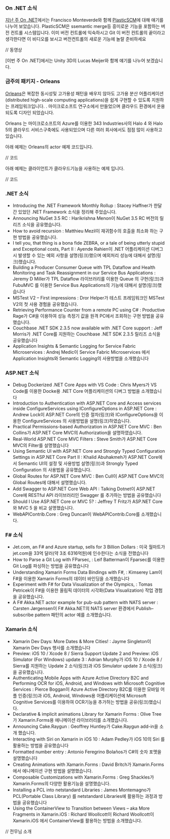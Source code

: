 ### On .NET 소식
[지난 주 On .NET](https://www.youtube.com/watch?v=wPNKyC5sbac)에서는 Francisco Monteverde와 함께 [PlasticSCM](https://www.plasticscm.com/)에 대해 얘기를 나누어 보았습니다. PlasticSCM은 ssemantic merge등 흥미로운 기능을 포함하는  버전 컨트롤 시스템입니다. 이미 버전 컨트롤에 익숙하시고 Git 이 버전 컨트롤의 끝이라고 생각한다면 이 비디오를 보시고 버전컨트롤의 새로운 기능에 놀랄 준비하세요

// 동영상

[이번 주 On .NET]에서는 Unity 3D의 Lucas Meijer와 함께  얘기를 나누어 보겠습니다.

### 금주의 패키지 - Orleans
[Orleans]()은 복잡한 동시성및 고가용성 패턴을 배우지 않아도 고가용 분산 어플리케이션(distributed high-scale computing applications)을 쉽게 구현할 수 있도록 지원하는 프레임워크입니다. . 마이크로소프트 연구소에서 만들었으며 클라우드 환경에서 운용되도록 디자인 되었습니다. 

Orleans 는 마이크로소프트의 Azure를 이용한 343 Industries사의  Halo 4 와  Halo 5의  클라우드 서비스구축에도 사용되었으며 다른 여러 회사에서도 점점 많이 사용하고 있습니다.

아래 예제는 Orleans의 actor 예제 코드입니다.

// 코드

아래 예제는 클라이언트가 클라우드기능을 사용하는 예제 입니다.

// 코드

### .NET 소식
* Introducing the .NET Framework Monthly Rollup : Stacey Haffner가 한달간 있었던 .NET Framework 소식을 정리해 주었습니다.
* Announcing NuGet 3.5 RC : Harikrishna Menon이 NuGet 3.5 RC 버전의 릴리즈 소식을 공유했습니다.
* How to avoid recursion : Matthieu Mezil이 재귀함수의 호출을 최소화 하는 구현 방법을 공유했습니다.
* I tell you, that thing is a bona fide ZEBRA, or a tale of being utterly stupid and Exceptional costs, Part II : Ayende Rahien이 .NET 어플리케이션 디버그시 발생할 수 있는 예외 사항을 설명(링크)했으며 예외처리 성능에 대해서 설명(링크)했습니다.
* Building a Producer Consumer Queue with TPL Dataflow and Health Monitoring and Task Reassignment in our Service Bus Applications : Jeremy D Miller가 TPL Dataflow 라이브러리를 이용한 Queue 의 구현(링크)과 FubuMVC 를 이용한 Service Bus Applications의 기능에 대해서 설명(링크)했습니다
* MSTest V2 – First impressions : Dror Helper가 테스트 프레임워크인 MSTest V2의 첫 사용 경험을 공유했습니다.
* Retrieving Performance Counter from a remote PC using C# : Productive Rage가 C#을 이용하여 성능 측정기 값을 원격 PC에서 조회하는 구현 방법을 공유했습니다.
* Couchbase .NET SDK 2.3.5 now available with .NET Core support : Jeff Morris가  .NET Core를 지원하는 Couchbase .NET SDK 2.3.5 릴리즈 소식을 공유했습니다
* Application Insights & Semantic Logging for Service Fabric Microservices : Andrej Medic이 Service Fabric Microservices 에서 Application Insights와 Semantic Logging의 사용방법을 소개했습니다

### ASP.NET 소식
* Debug Dockerized .NET Core Apps with VS Code : Chris Myers가 VS Code를 이용한 Docke용 .NET Core 어플리케이션의 디버그 방법을 소개했습니다
* Introduction to Authentication with ASP.NET Core and Access services inside ConfigureServices using IConfigureOptions in ASP.NET Core : Andrew Lock이  ASP.NET Core의 인증 절차(링크)와  IConfigureOptions을 이용한 ConfigureServices 의 사용방법을  설명(링크)하였습니다.
* Practical Permissions-based Authorization in ASP.NET Core MVC : Ben Collins가 ASP.NET Core MVC의 Authorization을 설명하였습니다.
* Real-World ASP.NET Core MVC Filters : Steve Smith가 ASP.NET Core MVC의 Filter를 설명했습니다
* Using Semantic UI with ASP.NET Core and Strongly Typed Configuration Settings in ASP.NET Core Part II : Khalid Abuhakmeh가   ASP.NET Core에서 Semantic UI의 설정 및 사용방법 설명(링크)과 Strongly Typed Configuration 의 사용법을 공유했습니다.
* Global Routes for ASP.NET Core MVC : Ben Cull이  ASP.NET Core MVC의 Global Routes에 대해서 설명했습니다.
* Add Swagger to ASP.NET Core Web API : Talking Dotnet이  ASP.NET Core에 RESTful API 라이브러리인 Swagger 를 추가하는 방법을 공유했습니다
* Should I Use ASP.NET Core or MVC 5? : Jeffrey T Fritz가  ASP.NET Core와 MVC 5 을 비교 설명했습니다.
* WebAPIContrib.Core : Greg Duncan이 WebAPIContrib.Core를 소개했습니다.


### F# 소식
* Jet.com, an F# and Azure startup, sells for 3 Billion Dollars : 미국 월마트가  jet.com을 33억 달러(약 3조 6316억원)에 인수한다는 소식을 전했습니다
* How to Parse a Git Log with FParsec, : Leif Batterman이 Fparsec를 이용한 Git Log를 파싱하는 방법을 공유했습니다
* Understanding Xamarin Forms Data Bindings with F#, : Kimserey Lam이 F#을 이용한 Xamarin Forms의 데이터 바인딩을 소개했습니다
* Experiment with F# for Data Visualization of the Olympics, : Tomas Petricek이 F#을 이용한 올림픽 데이터의 시각화(Data Visualization) 작업 경험을 공유했습니다.
* A F# Akka.NET actor example for pub-sub pattern with NATS server : Сarsten Jørgensen이 F# Akka.NET의 NATS server 환경에서 Publish–subscribe pattern 패턴의  actor 예를 소개했습니다.

### Xamarin 소식
* Xamarin Dev Days: More Dates & More Cities! : Jayme Singleton이 Xamarin Dev Days 행사를 소개했습니다
* Preview: iOS 10 / Xcode 8 / Sierra Support Update 2 and Preview: iOS Simulator (For Windows) update 3 : Adrian Murphy가  iOS 10 / Xcode 8 / Sierra를 지원하는 Update 2 소식(링크)과   iOS Simulator update 3 소식(링크)을 공유했습니다.
* Authenticating Mobile Apps with Azure Active Directory B2C and Performing OCR for iOS, Android, and Windows with Microsoft Cognitive Services : Pierce Boggan이 Azure Active Directory B2C를 이용한 모바일 어플 인증(링크)과  iOS, Android, Windows용 어플리케이션에 Microsoft Cognitive Services를 이용하여 OCR기능을 추가하는 방법을 공유(링크)했습니다.
* Declarative & implicit animations Library for Xamarin Forms : Olive Tree가 Xamarin.Forms용 에니메이션 라이브러리를 소개했습니다.
* Announcing Cake.Raygun : Geoffrey Huntley가 Cake.Raygun  add-in을 소개 했습니다.
* Interacting with Siri on Xamarin in iOS 10 : Adam Pedley가  iOS 10의 Siri 를  활용하는 방법을 공유했습니다
* Formatted number entry : Antonio Feregrino Bolaños가 C#의 숫자 포멧을 설명했습니다
* Creating Animations with Xamarin.Forms : David Britch가 Xamarin.Forms에서 에니메이션 구현 방법을 설명했습니다.
* Composable Customizations with Xamarin.Forms : Greg Shackles가 Xamarin.Forms의 다양한 활용기능을 설명했습니다.
* Installing a PCL into netstandard Libraries : James Montemagno가 PCL(Portable Class Library) 를 netstandard Libraries에  활용하는 과정과 방법을 공유했습니다
* Using the ContainerView to Transition between Views – aka More Fragments in Xamarin.iOS : Richard Woollcott이 Richard Woollcott이 Xamarin.iOS 에서 ContainerView를 활용하는 방법을 소개했습니다.



// 전무님 소개
